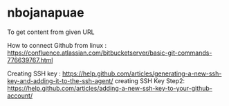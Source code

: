 # nbojanapuae
To get content from given URL

How to connect Github from linux : https://confluence.atlassian.com/bitbucketserver/basic-git-commands-776639767.html

Creating SSH key : https://help.github.com/articles/generating-a-new-ssh-key-and-adding-it-to-the-ssh-agent/
 creating SSH Key Step2: https://help.github.com/articles/adding-a-new-ssh-key-to-your-github-account/
